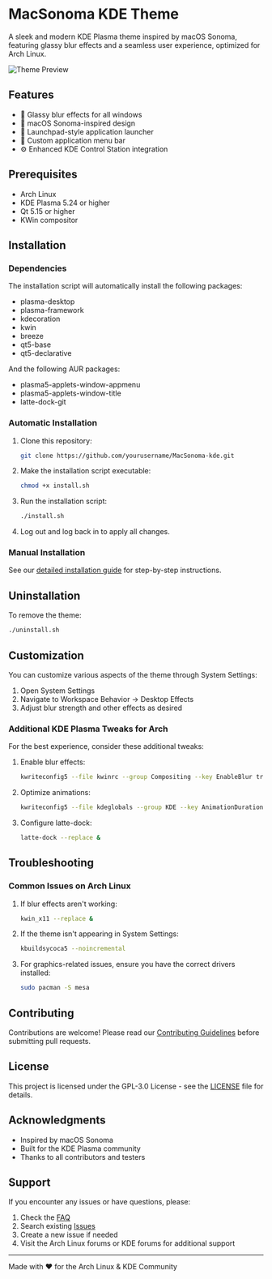 # MacSonoma KDE Theme

A sleek and modern KDE Plasma theme inspired by macOS Sonoma, featuring glassy blur effects and a seamless user experience, optimized for Arch Linux.

![Theme Preview](preview.png)

## Features

- 🌟 Glassy blur effects for all windows
- 🎨 macOS Sonoma-inspired design
- 🚀 Launchpad-style application launcher
- 🎯 Custom application menu bar
- ⚙️ Enhanced KDE Control Station integration

## Prerequisites

- Arch Linux
- KDE Plasma 5.24 or higher
- Qt 5.15 or higher
- KWin compositor

## Installation

### Dependencies

The installation script will automatically install the following packages:
- plasma-desktop
- plasma-framework
- kdecoration
- kwin
- breeze
- qt5-base
- qt5-declarative

And the following AUR packages:
- plasma5-applets-window-appmenu
- plasma5-applets-window-title
- latte-dock-git

### Automatic Installation

1. Clone this repository:
   ```bash
   git clone https://github.com/yourusername/MacSonoma-kde.git
   ```

2. Make the installation script executable:
   ```bash
   chmod +x install.sh
   ```

3. Run the installation script:
   ```bash
   ./install.sh
   ```

4. Log out and log back in to apply all changes.

### Manual Installation

See our [detailed installation guide](docs/manual-installation.md) for step-by-step instructions.

## Uninstallation

To remove the theme:

```bash
./uninstall.sh
```

## Customization

You can customize various aspects of the theme through System Settings:

1. Open System Settings
2. Navigate to Workspace Behavior → Desktop Effects
3. Adjust blur strength and other effects as desired

### Additional KDE Plasma Tweaks for Arch

For the best experience, consider these additional tweaks:

1. Enable blur effects:
   ```bash
   kwriteconfig5 --file kwinrc --group Compositing --key EnableBlur true
   ```

2. Optimize animations:
   ```bash
   kwriteconfig5 --file kdeglobals --group KDE --key AnimationDurationFactor 0.5
   ```

3. Configure latte-dock:
   ```bash
   latte-dock --replace &
   ```

## Troubleshooting

### Common Issues on Arch Linux

1. If blur effects aren't working:
   ```bash
   kwin_x11 --replace &
   ```

2. If the theme isn't appearing in System Settings:
   ```bash
   kbuildsycoca5 --noincremental
   ```

3. For graphics-related issues, ensure you have the correct drivers installed:
   ```bash
   sudo pacman -S mesa
   ```

## Contributing

Contributions are welcome! Please read our [Contributing Guidelines](CONTRIBUTING.md) before submitting pull requests.

## License

This project is licensed under the GPL-3.0 License - see the [LICENSE](LICENSE) file for details.

## Acknowledgments

- Inspired by macOS Sonoma
- Built for the KDE Plasma community
- Thanks to all contributors and testers

## Support

If you encounter any issues or have questions, please:

1. Check the [FAQ](docs/FAQ.md)
2. Search existing [Issues](https://github.com/yourusername/MacSonoma-kde/issues)
3. Create a new issue if needed
4. Visit the Arch Linux forums or KDE forums for additional support

---

Made with ❤️ for the Arch Linux & KDE Community
